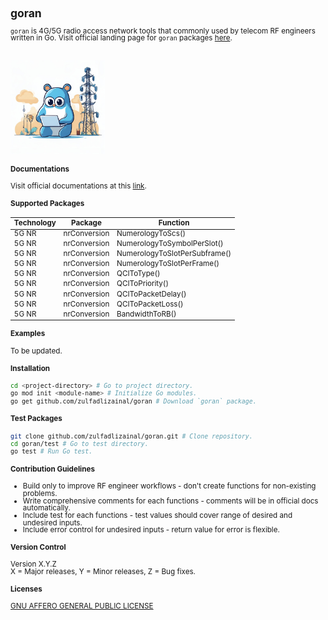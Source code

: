 <span style="line-height: 1;">
<small>

## goran

`goran` is 4G/5G radio access network tools that commonly used by telecom RF engineers written in Go. Visit official landing page for `goran` packages <a href="https://pkg.go.dev/github.com/zulfadlizainal/goran" target="_blank">here</a>.

<br>
<img src="https://raw.githubusercontent.com/zulfadlizainal/goran/main/assets/logo.png" width=30% height=30% />
<br>

#### Documentations

Visit official documentations at this <a href="https://pkg.go.dev/github.com/zulfadlizainal/goran/pkg" target="_blank">link</a>.

#### Supported Packages

| Technology | Package      | Function                      |
|------------|--------------|-------------------------------|
| 5G NR      | nrConversion | NumerologyToScs()             |
| 5G NR      | nrConversion | NumerologyToSymbolPerSlot()   |
| 5G NR      | nrConversion | NumerologyToSlotPerSubframe() |
| 5G NR      | nrConversion | NumerologyToSlotPerFrame()    |
| 5G NR      | nrConversion | QCIToType()                   |
| 5G NR      | nrConversion | QCIToPriority()               |
| 5G NR      | nrConversion | QCIToPacketDelay()            |
| 5G NR      | nrConversion | QCIToPacketLoss()             |
| 5G NR      | nrConversion | BandwidthToRB()               |

#### Examples

To be updated.

#### Installation

```bash
cd <project-directory> # Go to project directory.
go mod init <module-name> # Initialize Go modules.
go get github.com/zulfadlizainal/goran # Download `goran` package.
```

#### Test Packages

```bash
git clone github.com/zulfadlizainal/goran.git # Clone repository.
cd goran/test # Go to test directory.
go test # Run Go test.
```

#### Contribution Guidelines

- Build only to improve RF engineer workflows - don't create functions for non-existing problems.
- Write comprehensive comments for each functions - comments will be in official docs automatically.
- Include test for each functions - test values should cover range of desired and undesired inputs.
- Include error control for undesired inputs - return value for error is flexible.

#### Version Control

Version X.Y.Z<br>
X = Major releases, Y = Minor releases, Z = Bug fixes.

#### Licenses

[GNU AFFERO GENERAL PUBLIC LICENSE](https://github.com/zulfadlizainal/goran/blob/main/LICENSE)

</small>
</span>

